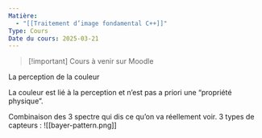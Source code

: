 ```yaml
---
Matière:
  - "[[Traitement d’image fondamental C++]]"
Type: Cours
Date du cours: 2025-03-21
---
```

> [!important] Cours à venir sur Moodle
  
La perception de la couleur
  
La couleur est lié à la perception et n’est pas a priori une “propriété physique”.
  
Combinaison des 3 spectre qui dis ce qu’on va réellement voir.
3 types de capteurs :
![[bayer-pattern.png]]